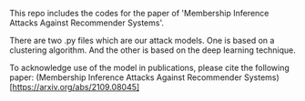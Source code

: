 This repo includes the codes for the paper of 'Membership Inference Attacks Against Recommender Systems'.

There are two .py files which are our attack models.
One is based on a clustering algorithm. And the other is based on the deep learning technique.

To acknowledge use of the model in publications, please cite the following paper:
(Membership Inference Attacks Against Recommender Systems)[https://arxiv.org/abs/2109.08045]
